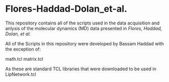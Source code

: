 # Flores-Haddad-Dolan_et-al.

This repository contains all of the scripts used in the data acquisition and anlysis of the molecular dynamics (MD) data presented in *Flores, Haddad, Dolan, et al.*

All of the Scripts in this repository were developed by Bassam Haddad with the exception of:
  
  math.tcl
  matrix.tcl
  
  As these are standard TCL libraries that were downloaded to be used in LipNetwork.tcl
